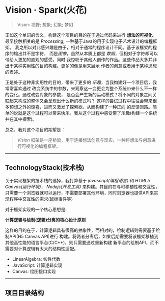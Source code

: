 # Vision · Spark(火花)

> Vison: 视野; 想象; 幻象; 梦幻    

正如这个单词的含义，构建这个项目的目的在于通过代码来进行 **想法的可视化**。
最早接触相关的是 *Processing*, 一种基于Java的用于实现电子艺术设计的编程框架。
我之所以对此感兴趣是由于，相对于通常的程序设计不同。基于该框架的程序的输出并不是字符，
而是*图像*，虽然从本质上都是 *数据*，但相对于字符却可以带给人更加的直观的感受。同时
我惊叹于其他人创作的作品。这些作品大多并非出于某种实用性的目的构建，更多的像是用来展示
作者的创意或者用于某种思想的表述。

正是处于这种非实用性的目的，带来了更多的 *乐趣*，当我构建好一个项目后，我常常喜欢通过
改变系统中的参数，来观察这一变更会为整个系统带来什么不一样的变化。通过改变对象的参数，
是否会产生新的运动模式？将不同的对象之间关联起来构成的整体又会呈现出什么新的模式吗？
这样的尝试过程中往往会带来很多预想之外的惊喜，进而又激发了探索欲。从而构建了一种正向
的反馈回路。简单的说就是这个过程可以带来快乐。我从这个过程中感受带了乐趣(构建一个系统
并在其中探索)。

总之，我对这个项目的期望是：
> *Vision* 框架是一座桥梁，用于连接想法创意与现实。一种将想法与创意进行可视化的编程框架。

--------------------------------------------------
## TechnologyStack(技术栈)

关于实现框架的技术栈的选择，我打算基于 *javascript(编程语言)* 和 *HTML5 Canvas(运行环境)*， *Nodejs(开发工具)* 来构建。其目的在与可移植性和交互性，只需要一个浏览器就可以运行，不需要部署其他环境，同时浏览器也提供API来实现程序中交互性的需求(鼠标事件等)

对于框架实现的一个核心思想是:

**计算逻辑与绘制(逻辑)分离的核心设计原则**

这样的目的在于，计算逻辑具有很高的抽象性，而相对的，绘制逻辑则需要基于绘制API(H5 Canvas API)进行
构建。将两者分离后，如果后期需要将该框架移植到其他高性能的语言平台(C/C++)，则只需要通过重新构建
新平台的绘制API，而不需要对计算逻辑有太大的结构性适配。

* LinearAlgebra: 线性代数
* JavaScript: 计算逻辑实现
* Canvas: 绘图接口实现

--------------------------------------------------
## 项目目录结构
